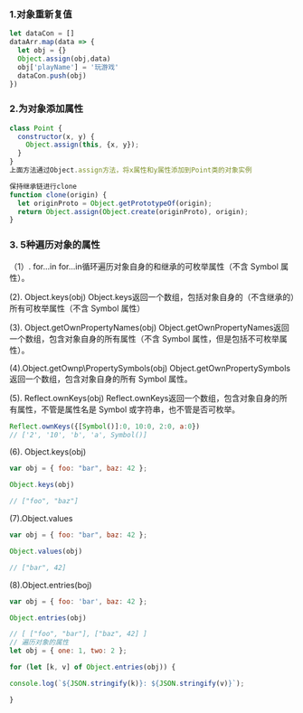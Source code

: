 ### 1.对象重新复值
```js
let dataCon = []
dataArr.map(data => {
  let obj = {}
  Object.assign(obj,data)
  obj['playName'] = '玩游戏'
  dataCon.push(obj)
})
```

### 2.为对象添加属性
```js
class Point {
  constructor(x, y) {
    Object.assign(this, {x, y});
  }
}
上面方法通过Object.assign方法，将x属性和y属性添加到Point类的对象实例

保持继承链进行clone
function clone(origin) {
  let originProto = Object.getPrototypeOf(origin);
  return Object.assign(Object.create(originProto), origin);
}
```
### 3. 5种遍历对象的属性
（1）. for...in
 for...in循环遍历对象自身的和继承的可枚举属性（不含 Symbol 属性）。

 (2). Object.keys(obj)
 Object.keys返回一个数组，包括对象自身的（不含继承的）所有可枚举属性（不含 Symbol 属性）

 (3). Object.getOwnPropertyNames(obj)
 Object.getOwnPropertyNames返回一个数组，包含对象自身的所有属性（不含 Symbol 属性，但是包括不可枚举属性）。

 (4).Object.getOwnp\PropertySymbols(obj)
 Object.getOwnPropertySymbols返回一个数组，包含对象自身的所有 Symbol 属性。

 (5). Reflect.ownKeys(obj)
 Reflect.ownKeys返回一个数组，包含对象自身的所有属性，不管是属性名是 Symbol 或字符串，也不管是否可枚举。
```js
Reflect.ownKeys({[Symbol()]:0, 10:0, 2:0, a:0})
// ['2', '10', 'b', 'a', Symbol()]
```
(6). Object.keys(obj)
```js
var obj = { foo: "bar", baz: 42 };

Object.keys(obj)

// ["foo", "baz"]
```
(7).Object.values
```js
var obj = { foo: "bar", baz: 42 };

Object.values(obj)

// ["bar", 42]
```

(8).Object.entries(boj)

```js
var obj = { foo: 'bar', baz: 42 };

Object.entries(obj)

// [ ["foo", "bar"], ["baz", 42] ]
// 遍历对象的属性
let obj = { one: 1, two: 2 };

for (let [k, v] of Object.entries(obj)) {

console.log(`${JSON.stringify(k)}: ${JSON.stringify(v)}`);

}
```
